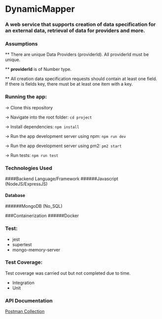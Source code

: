 

# DynamicMapper

### A web service that supports creation of data specification for an external data, retrieval of data for providers and more.


### Assumptions
** There are unique Data Providers (providerId). All providerId must be unique.

** **providerId** is of Number type.

** All creation data specification requests should contain at least one field. If there is fields key, there must be at least one item with a key.


### Running the app:
-> Clone this repository

-> Navigate into the root folder:
    ```cd project```

-> Install dependencies:
    ``npm install``

-> Run the app development server using npm:
    ```npm run dev```

-> Run the app development server using pm2:
```pm2 start```

-> Run tests:
    ```npm run test```


### Technologies Used

####Backend Language/Framework
######Javascript (NodeJS/ExpressJS)

#### Database
######MongoDB (No_SQL)

###Containerization
######Docker

### Test:
- jest
- supertest
- mongo-memory-server


### Test Coverage:
Test coverage was carried out but not completed due to time.
- Integration
- Unit


### API Documentation
[Postman Collection](https://www.getpostman.com/collections/f0d2d13b0b9f70d05309)

